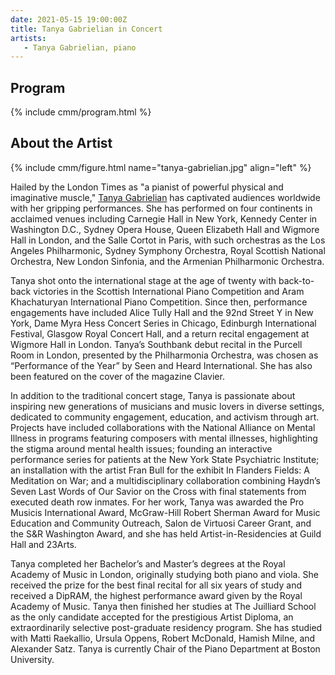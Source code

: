 ```yaml
---
date: 2021-05-15 19:00:00Z
title: Tanya Gabrielian in Concert
artists: 
   - Tanya Gabrielian, piano
---
```


## Program

{% include cmm/program.html %}

## About the Artist

{%  include cmm/figure.html name="tanya-gabrielian.jpg" align="left"  %}

Hailed by the London Times as "a pianist of powerful physical and
imaginative muscle," [Tanya Gabrielian](https://www.tanyagabrielian.com) has
captivated audiences worldwide with her gripping performances. She has
performed on four continents in acclaimed venues including Carnegie Hall in
New York, Kennedy Center in Washington D.C., Sydney Opera House, Queen
Elizabeth Hall and Wigmore Hall in London, and the Salle Cortot in Paris,
with such orchestras as the Los Angeles Philharmonic, Sydney Symphony
Orchestra, Royal Scottish National Orchestra, New London Sinfonia, and the
Armenian Philharmonic Orchestra.

Tanya shot onto the international stage at the age of twenty with
back-to-back victories in the Scottish International Piano Competition and
Aram Khachaturyan International Piano Competition. Since then, performance
engagements have included Alice Tully Hall and the 92nd Street Y in New
York, Dame Myra Hess Concert Series in Chicago, Edinburgh International
Festival, Glasgow Royal Concert Hall, and a return recital engagement at
Wigmore Hall in London. Tanya’s Southbank debut recital in the Purcell Room
in London, presented by the Philharmonia Orchestra, was chosen as
“Performance of the Year” by Seen and Heard International. She has also been
featured on the cover of the magazine Clavier.

In addition to the traditional concert stage, Tanya is passionate about
inspiring new generations of musicians and music lovers in diverse settings,
dedicated to community engagement, education, and activism through art.
Projects have included collaborations with the National Alliance on Mental
Illness in programs featuring composers with mental illnesses, highlighting
the stigma around mental health issues; founding an interactive performance
series for patients at the New York State Psychiatric Institute; an
installation with the artist Fran Bull for the exhibit In Flanders Fields: A
Meditation on War; and a multidisciplinary collaboration combining Haydn’s
Seven Last Words of Our Savior on the Cross with final statements from
executed death row inmates. For her work, Tanya was awarded the Pro Musicis
International Award, McGraw-Hill Robert Sherman Award for Music Education
and Community Outreach, Salon de Virtuosi Career Grant, and the S&R
Washington Award, and she has held Artist-in-Residencies at Guild Hall and
23Arts.

Tanya completed her Bachelor’s and Master’s degrees at the Royal Academy of
Music in London, originally studying both piano and viola. She received the
prize for the best final recital for all six years of study and received a
DipRAM, the highest performance award given by the Royal Academy of Music.
Tanya then finished her studies at The Juilliard School as the only
candidate accepted for the prestigious Artist Diploma, an extraordinarily
selective post-graduate residency program. She has studied with Matti
Raekallio, Ursula Oppens, Robert McDonald, Hamish Milne, and Alexander Satz.
Tanya is currently Chair of the Piano Department at Boston University. ​
